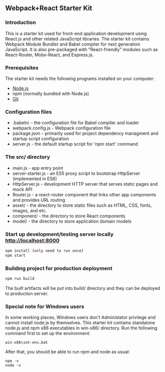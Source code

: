 Webpack+React Starter Kit
-------------------------

### Introduction

This is a starter kit used for front-end application development using React.js and other related JavaScript libraries. The starter kit contains Webpack Module Bundler and Babel compiler for next generation JavaScript. It is also pre-packaged with "React-friendly" modules such as React-Router, Mobx-React, and Express.js. 


### Prerequisites

The starter kit needs the following programs installed on your computer:

* [Node.js](https://nodejs.org/en/download/)
* npm (normally bundled with Node.js)
* [Git](https://git-scm.com/downloads)


### Configuration files

* .babelrc - the configuration file for Babel compiler and loader
* webpack.config.js - Webpack configuration file
* package.json - primarily used for project dependency managment and startup script configuration
* server.js - the default startup script for 'npm start' command


### The src/ directory

* main.js - app entry point
* server-starter.js - an ES5 proxy script to bootstrap HttpServer (implemented in ES6)
* HttpServer.js - development HTTP server that serves static pages and mock API
* Router.js - a react-router component that links other app components and provides URL routing
* asset/ - the directory to store static files such as HTML, CSS, fonts, images, and etc.
* component/ - the directory to store React components
* model/ - the directory to store application domain models


### Start up development/testing server locally [http://localhost:8000](http://localhost:8000)

```bash
npm install (only need to run once)
npm start
```

### Building project for production deployment

```bash
npm run build
```
The built artifacts will be put into build/ directory and they can be deployed to production server.


### Special note for Windows users

In some working places, Windows users don't Administator privilege and cannot install node.js by themselves. This starter kit contains standalone node.js and npm x86 executables in win-x86/ directory. Run the following command first to set up the environment:

```dos
win-x86\set-env.bat
```

After that, you should be able to run npm and node as usual:

```dos
npm -v
node -v
```